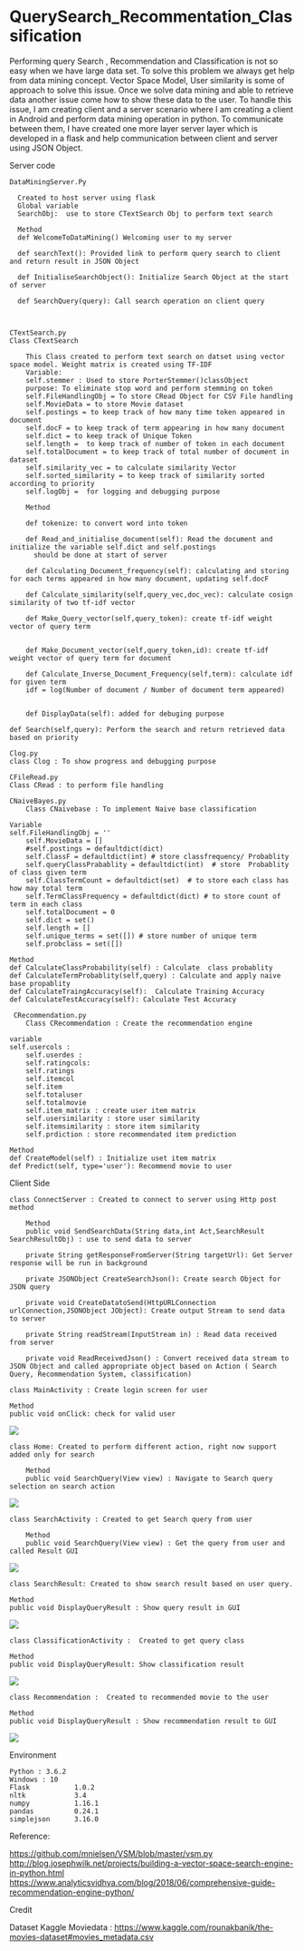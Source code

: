 # QuerySearch_Recommentation_Classification
Performing query Search , Recommendation and Classification is not so easy when we have large data set. To solve this problem we always get help from data mining concept. Vector Space Model, User similarity is some of approach to solve this issue. Once we solve data mining and able to retrieve data another issue come how to show these data to the user. To handle this issue, I am creating client and a server scenario where I am creating a client in Android and perform data mining operation in python. To communicate between them, I have created one more layer server layer which is developed in a flask and help  communication between client and server using JSON Object.


Server code

    DataMiningServer.Py

      Created to host server using flask 
      Global variable
      SearchObj:  use to store CTextSearch Obj to perform text search

      Method
      def WelcomeToDataMining() Welcoming user to my server 

      def searchText(): Provided link to perform query search to client and return result in JSON Object

      def InitialiseSearchObject(): Initialize Search Object at the start of server

      def SearchQuery(query): Call search operation on client query



    CTextSearch.py
    Class CTextSearch 

      	This Class created to perform text search on datset using vector space model. Weight matrix is created using TF-IDF 
        Variable: 
      	self.stemmer : Used to store PorterStemmer()classObject 
      	purpose: To eliminate stop word and perform stemming on token
      	self.FileHandlingObj = To store CRead Object for CSV File handling 
      	self.MovieData = to store Movie dataset
      	self.postings = to keep track of how many time token appeared in document
      	self.docF = to keep track of term appearing in how many document
      	self.dict = to keep track of Unique Token
      	self.length =  to keep track of number of token in each document
      	self.totalDocument = to keep track of total number of document in dataset
      	self.similarity_vec = to calculate similarity Vector
      	self.sorted_similarity = to keep track of similarity sorted according to priority 
       	self.logObj =  for logging and debugging purpose

      	Method

      	def tokenize: to convert word into token 

      	def Read_and_initialise_document(self): Read the document and initialize the variable self.dict and self.postings
          should be done at start of server

      	def Calculating_Document_frequency(self): calculating and storing for each terms appeared in how many document, updating self.docF

      	def Calculate_similarity(self,query_vec,doc_vec): calculate cosign similarity of two tf-idf vector

      	def Make_Query_vector(self,query_token): create tf-idf weight vector of query term


      	def Make_Document_vector(self,query_token,id): create tf-idf weight vector of query term for document

      	def Calculate_Inverse_Document_Frequency(self,term): calculate idf for given term
      	idf = log(Number of document / Number of document term appeared)


      	def DisplayData(self): added for debuging purpose

	def Search(self,query): Perform the search and return retrieved data based on priority 

    Clog.py
	class Clog : To show progress and debugging purpose

    CFileRead.py
	Class CRead : to perform file handling 
	
    CNaiveBayes.py
    	Class CNaivebase : To implement Naive base classification
	
	Variable
	self.FileHandlingObj = ''
        self.MovieData = []
        #self.postings = defaultdict(dict)
        self.ClassF = defaultdict(int) # store classfrequency/ Probablity
        self.queryClassPrabablity = defaultdict(int)  # store  Probablity of class given term
        self.ClassTermCount = defaultdict(set)  # to store each class has how may total term
        self.TermClassFrequency = defaultdict(dict) # to store count of term in each class
        self.totalDocument = 0
        self.dict = set()
        self.length = []
        self.unique_terms = set([]) # store number of unique term
        self.probclass = set([])
	
	Method
	def CalculateClassProbability(self) : Calculate  class probablity
	def CalculateTermProbablity(self,query) : Calculate and apply naive base propablity
	def CalculateTraingAccuracy(self):  Calculate Training Accuracy
	def CalculateTestAccuracy(self): Calculate Test Accuracy
	
     CRecommendation.py
     	Class CRecommendation : Create the recommendation engine
	
	variable
	self.usercols :
        self.userdes :
        self.ratingcols:
        self.ratings 
        self.itemcol
        self.item 
        self.totaluser 
        self.totalmovie 
        self.item_matrix : create user item matrix
        self.usersimilarity : store user similarity
        self.itemsimilarity : store item similarity
        self.prdiction : store recommendated item prediction
	
	Method
	def CreateModel(self) : Initialize uset item matrix
	def Predict(self, type='user'): Recommend movie to user


Client Side 


	class ConnectServer : Created to connect to server using Http post method 

		Method 
		public void SendSearchData(String data,int Act,SearchResult SearchResultObj) : use to send data to server

		private String getResponseFromServer(String targetUrl): Get Server response will be run in background

		private JSONObject CreateSearchJson(): Create search Object for JSON query

		private void CreateDatatoSend(HttpURLConnection urlConnection,JSONObject JObject): Create output Stream to send data to server

		private String readStream(InputStream in) : Read data received from server

		private void ReadReceivedJson() : Convert received data stream to JSON Object and called appropriate object based on Action ( Search Query, Recommendation System, classification)

	class MainActivity : Create login screen for user

	Method
	public void onClick: check for valid user
![](https://github.com/BhaskarTrivedi/QuerySearch_Recommentation_Classification/blob/master/Img/Client_Login.JPG)


	class Home: Created to perform different action, right now support added only for search
		
		Method 
		public void SearchQuery(View view) : Navigate to Search query selection on search action
		
![](https://github.com/BhaskarTrivedi/QuerySearch_Recommentation_Classification/blob/master/Img/Home.jpg)
 

	class SearchActivity : Created to get Search query from user

		Method 
		public void SearchQuery(View view) : Get the query from user and called Result GUI
![](https://github.com/BhaskarTrivedi/QuerySearch_Recommentation_Classification/blob/master/Img/Search_Query.jpg)
	
	class SearchResult: Created to show search result based on user query.

	Method 
	public void DisplayQueryResult : Show query result in GUI
	
![](https://github.com/BhaskarTrivedi/QuerySearch_Recommentation_Classification/blob/master/Img/Search_Result.jpg)

	class ClassificationActivity :  Created to get query class 
	
	Method 
	public void DisplayQueryResult: Show classification result
	
![](https://github.com/BhaskarTrivedi/QuerySearch_Recommentation_Classification/blob/master/Img/Classification.JPG)

	class Recommendation :  Created to recommended movie to the user
	
	Method
	public void DisplayQueryResult : Show recommendation result to GUI

![](https://github.com/BhaskarTrivedi/QuerySearch_Recommentation_Classification/blob/master/Img/Recommendation.jpg)

Environment

	Python : 3.6.2
	Windows : 10
	Flask           1.0.2
	nltk            3.4
	numpy           1.16.1
	pandas          0.24.1
	simplejson      3.16.0


Reference:

https://github.com/mnielsen/VSM/blob/master/vsm.py</br>
http://blog.josephwilk.net/projects/building-a-vector-space-search-engine-in-python.html<br/>
https://www.analyticsvidhya.com/blog/2018/06/comprehensive-guide-recommendation-engine-python/<br/>

Credit

Dataset Kaggle Moviedata : https://www.kaggle.com/rounakbanik/the-movies-dataset#movies_metadata.csv 
